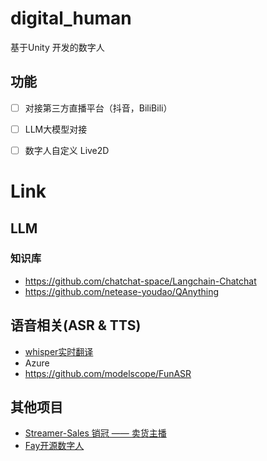 # digital_human
基于Unity 开发的数字人

## 功能
- [ ] 对接第三方直播平台（抖音，BiliBili）
- [ ] LLM大模型对接
- [ ] 数字人自定义 Live2D


# Link
## LLM


### 知识库
- https://github.com/chatchat-space/Langchain-Chatchat
- https://github.com/netease-youdao/QAnything

## 语音相关(ASR & TTS)
- [whisper实时翻译](https://github.com/map-A/translate)
- Azure
- https://github.com/modelscope/FunASR

## 其他项目
- [Streamer-Sales 销冠 —— 卖货主播](https://github.com/PeterH0323/Streamer-Sales)
- [Fay开源数字人](https://github.com/xszyou/Fay)
